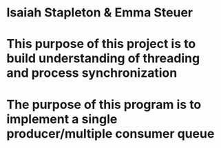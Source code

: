# Isaiah Stapleton & Emma Steuer

# This purpose of this project is to build understanding of threading and process synchronization

# The purpose of this program is to implement a single producer/multiple consumer queue